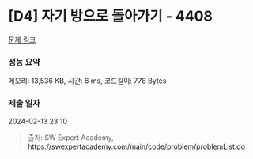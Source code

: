 # [D4] 자기 방으로 돌아가기 - 4408 

[문제 링크](https://swexpertacademy.com/main/code/problem/problemDetail.do?contestProbId=AWNcJ2sapZMDFAV8) 

### 성능 요약

메모리: 13,536 KB, 시간: 6 ms, 코드길이: 778 Bytes

### 제출 일자

2024-02-13 23:10



> 출처: SW Expert Academy, https://swexpertacademy.com/main/code/problem/problemList.do